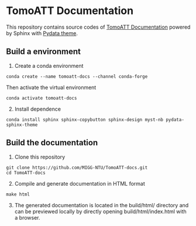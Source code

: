 # TomoATT Documentation

This repository contains source codes of [TomoATT Documentation]() powered by Sphinx with [Pydata theme](https://pydata-sphinx-theme.readthedocs.io/en/stable/index.html).

## Build a environment

1. Create a conda environment

```
conda create --name tomoatt-docs --channel conda-forge
```

Then activate the virtual environment

```
conda activate tomoatt-docs
```

2. Install dependence

```
conda install sphinx sphinx-copybutton sphinx-design myst-nb pydata-sphinx-theme
```

## Build the documentation

1. Clone this repository

```
git clone https://github.com/MIGG-NTU/TomoATT-docs.git
cd TomoATT-docs
```

2. Compile and generate documentation in HTML format

```
make html
```

3. The generated documentation is located in the build/html/ directory and can be previewed locally by directly opening build/html/index.html with a browser.
